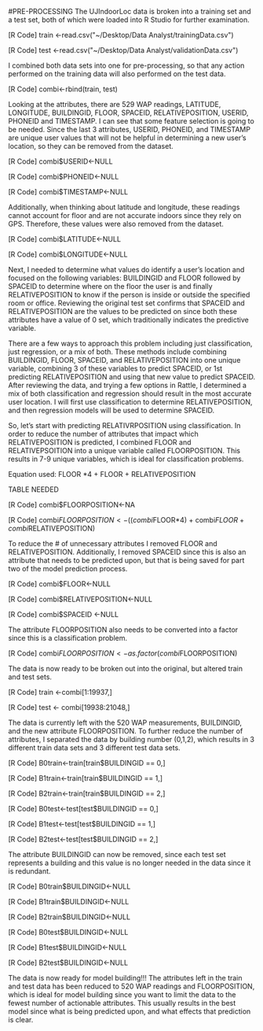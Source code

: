 #PRE-PROCESSING
The UJIndoorLoc data is broken into a training set and a test set, both of which were loaded into R Studio for further examination. 

[R Code] train <-read.csv("~/Desktop/Data Analyst/trainingData.csv")

[R Code] test <-read.csv("~/Desktop/Data Analyst/validationData.csv")

I combined both data sets into one for pre-processing, so that any action performed on the training data will also performed on the test data. 

[R Code] combi<-rbind(train, test)

Looking at the attributes, there are 529 WAP readings, LATITUDE, LONGITUDE, BUILDINGID, FLOOR, SPACEID, RELATIVEPOSITION, USERID, PHONEID and TIMESTAMP. I can see that some feature selection is going to be needed. Since the last 3 attributes, USERID, PHONEID, and TIMESTAMP are unique user values that will not be helpful in determining a new user’s location, so they can be removed from the dataset. 

[R Code] combi$USERID<-NULL

[R Code] combi$PHONEID<-NULL

[R Code] combi$TIMESTAMP<-NULL

Additionally, when thinking about latitude and longitude, these readings cannot account for floor and are not accurate indoors since they rely on GPS. Therefore, these values were also removed from the dataset. 

[R Code] combi$LATITUDE<-NULL

[R Code] combi$LONGITUDE<-NULL

Next, I needed to determine what values do identify a user’s location and focused on the following variables: BUILDINGID and FLOOR followed by SPACEID to determine where on the floor the user is and finally RELATIVEPOSITION to know if the person is inside or outside the specified room or office. Reviewing the original test set confirms that SPACEID and RELATIVEPOSITION are the values to be predicted on since both these attributes have a value of 0 set, which traditionally indicates the predictive variable. 

There are a few ways to approach this problem including just classification, just regression, or a mix of both. These methods include combining BUILDINGID, FLOOR, SPACEID, and RELATIVEPOSITION into one unique variable, combining 3 of these variables to predict SPACEID, or 1st predicting RELATIVEPOSITION and using that new value to predict SPACEID. After reviewing the data, and trying a few options in Rattle, I determined a mix of both classification and regression should result in the most accurate user location. I will first use classification to determine RELATIVEPOSITION, and then regression models will be used to determine SPACEID. 

So, let’s start with predicting RELATIVRPOSITION using classification. In order to reduce the number of attributes that impact which RELATIVEPOSITION is predicted, I combined FLOOR and RELATIVEPSOITION into a unique variable called FLOORPOSITION. This results in 7-9 unique variables, which is ideal for classification problems.  

Equation used: FLOOR *4 + FLOOR + RELATIVEPOSITION


TABLE NEEDED

 
[R Code] combi$FLOORPOSITION<-NA

[R Code] combi$FLOORPOSITION<-((combi$FLOOR*4) + combi$FLOOR + combi$RELATIVEPOSITION) 

To reduce the # of unnecessary attributes I removed FLOOR and RELATIVEPOSITION. Additionally, I removed SPACEID since this is also an attribute that needs to be predicted upon, but that is being saved for part two of the model prediction process. 

[R Code] combi$FLOOR<-NULL

[R Code] combi$RELATIVEPOSITION<-NULL

[R Code] combi$SPACEID <-NULL

The attribute FLOORPOSITION also needs to be converted into a factor since this is a classification problem. 

[R Code] combi$FLOORPOSITION<-as.factor(combi$FLOORPOSITION)

The data is now ready to be broken out into the original, but altered train and test sets. 

[R Code] train <-combi[1:19937,]

[R Code] test <- combi[19938:21048,]

The data is currently left with the 520 WAP measurements, BUILDINGID, and the new attribute FLOORPOSITION. To further reduce the number of attributes, I separated the data by building number (0,1,2), which results in 3 different train data sets and 3 different test data sets. 

[R Code] B0train<-train[train$BUILDINGID == 0,]

[R Code] B1train<-train[train$BUILDINGID == 1,]

[R Code] B2train<-train[train$BUILDINGID == 2,]

[R Code] B0test<-test[test$BUILDINGID == 0,]

[R Code] B1test<-test[test$BUILDINGID == 1,]

[R Code] B2test<-test[test$BUILDINGID == 2,]

The attribute BUILDINGID can now be removed, since each test set represents a building and this value is no longer needed in the data since it is redundant. 

[R Code] B0train$BUILDINGID<-NULL

[R Code] B1train$BUILDINGID<-NULL

[R Code] B2train$BUILDINGID<-NULL

[R Code] B0test$BUILDINGID<-NULL

[R Code] B1test$BUILDINGID<-NULL

[R Code] B2test$BUILDINGID<-NULL

The data is now ready for model building!!! The attributes left in the train and test data has been reduced to 520 WAP readings and FLOORPOSITION, which is ideal for model building since you want to limit the data to the fewest number of actionable attributes. This usually results in the best model since what is being predicted upon, and what effects that prediction is clear. 
